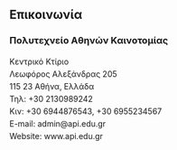 <h2>Επικοινωνία</h2>
<h3>Πολυτεχνείο Αθηνών Καινοτομίας</h3>
<p style="text-indent:0px; line-height:22px; margin-top:5px;">
    Κεντρικό Κτίριο<br/>
    Λεωφόρος Αλεξάνδρας 205<br/>
    115 23 Αθήνα, Ελλάδα<br/>
    Τηλ: +30 2130989242<br/>
    Κιν: +30 6944876543, +30 6955234567<br/>
    E-mail: admin@api.edu.gr<br/>
    Website: www.api.edu.gr</p><br/>
<!-- Χάρτης διαθέσιμος για το Πολυτεχνείο Αθηνών ή API τοποθεσία -->

